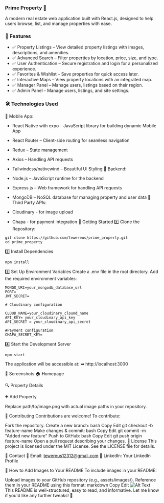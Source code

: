 ### Prime Property 🏡
A modern real estate web application built with React.js, designed to help users browse, list, and manage properties with ease.

### 🚀 Features
- ✅ Property Listings – View detailed property listings with images, descriptions, and amenities.
- ✅ Advanced Search – Filter properties by location, price, size, and type.
- ✅ User Authentication – Secure registration and login for a personalized experience.
- ✅ Favorites & Wishlist – Save properties for quick access later.
- ✅ Interactive Maps – View property locations with an integrated map.
- ✅ Manager Panel – Manage users, listings based on their region.
- ✅ Admin Panel – Manage users, listings, and site settings.
  
### 🛠 Technologies Used
🔹 Mobile App:

- React Native with expo – JavaScript library for building dynamic Mobile App
- React Router – Client-side routing for seamless navigation
- Redux – State management
- Axios – Handling API requests
- Tailwindcss/nativewind – Beautiful UI Styling
🔹 Backend:

- Node.js – JavaScript runtime for the backend
- Express.js – Web framework for handling API requests
- MongoDB – NoSQL database for managing property and user data
🔹 Third Party APIs:

- Cloudinary - for image upload
- Chapa - for payment integration
📌 Getting Started
1️⃣ Clone the Repository:
```
git clone https://github.com/tewereus/prime_property.git
cd prime_property
```
2️⃣ Install Dependencies
```
npm install
```
3️⃣ Set Up Environment Variables
Create a .env file in the root directory.
Add the required environment variables:
```
MONGO_URI=your_mongodb_database_url
PORT=
JWT_SECRET=

# Cloudinary configuration

CLOUD_NAME=your_cloudinary_clound_name
API_KEY= your_cloudinary_api_key
API_SECRET = your_cloudinary_api_secret

#Payment configuration
CHAPA_SECRET_KEY=

```
4️⃣ Start the Development Server
```
npm start
```
The application will be accessible at:
➡ http://localhost:3000

📸 Screenshots
🏠 Homepage

🔍 Property Details

➕ Add Property

Replace path/to/image.png with actual image paths in your repository.

🤝 Contributing
Contributions are welcome! To contribute:

Fork the repository.
Create a new branch:
bash
Copy
Edit
git checkout -b feature-name
Make changes & commit:
bash
Copy
Edit
git commit -m "Added new feature"
Push to GitHub:
bash
Copy
Edit
git push origin feature-name
Open a pull request describing your changes.
📜 License
This project is licensed under the MIT License. See the LICENSE file for details.

📩 Contact
📧 Email: tewereus12312@gmail.com
🔗 LinkedIn: Your LinkedIn Profile

📢 How to Add Images to Your README
To include images in your README:

Upload images to your GitHub repository (e.g., assets/images/).
Reference them in your README using this format:
markdown
Copy
Edit
![Alt Text](assets/images/homepage.png)
This README is well-structured, easy to read, and informative. Let me know if you'd like any further tweaks! 🚀
